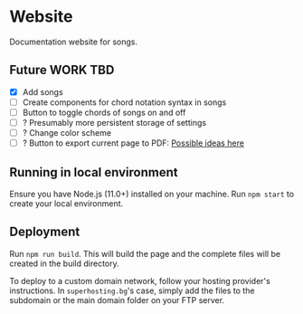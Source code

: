 # Website

Documentation website for songs.  

## Future WORK TBD

- [x] Add songs
- [ ] Create components for chord notation syntax in songs
- [ ] Button to toggle chords of songs on and off
- [ ] ? Presumably more persistent storage of settings
- [ ] ? Change color scheme
- [ ] ? Button to export current page to PDF: [Possible ideas here](https://github.com/kohheepeace/docusaurus-pdf)

## Running in local environment

Ensure you have Node.js (11.0+) installed on your machine. Run `npm start` to create your local environment.

## Deployment

Run `npm run build`. This will build the page and the complete files will be created in the build directory.

To deploy to a custom domain network, follow your hosting provider's instructions. In `superhosting.bg`'s case, simply add the files to the subdomain or the main domain folder on your FTP server.
